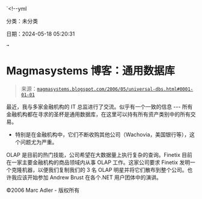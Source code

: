 `<!--yml

分类：未分类

日期：2024-05-18 05:20:31

`→`

# Magmasystems 博客：通用数据库

> 来源：[`magmasystems.blogspot.com/2006/05/universal-dbs.html#0001-01-01`](http://magmasystems.blogspot.com/2006/05/universal-dbs.html#0001-01-01)

最近，我与多家金融机构的 IT 总监进行了交流。似乎有一个一致的信息 --- 所有金融机构都在寻求的圣杯是通用数据库，在这里可以持有所有资产类别中的所有交易。

-   特别是在金融机构中，它们不断收购其他公司（Wachovia，美国银行等），这个问题尤为严重。

OLAP 是目前的热门技能，公司希望在大数据量上执行复杂的查询。Finetix 目前在一家主要金融机构的商品领域内从事 OLAP 工作。这家公司要求 Finetix 发明一个克隆机器，以便我们复制我们的 3 名 OLAP 明星并将它们散布到整个公司。也许我应该开始参加 Andrew Brust 在各个.NET 用户团体中的演讲。

©2006 Marc Adler - 版权所有
